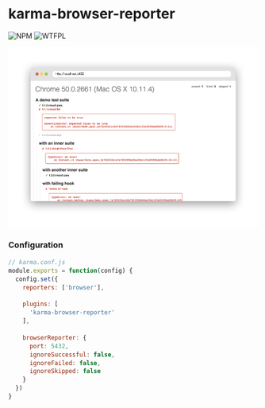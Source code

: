 # karma-browser-reporter

![NPM](https://img.shields.io/npm/v/karma-browser-reporter.svg)
![WTFPL](https://img.shields.io/npm/l/karma-browser-reporter.svg)

<p align="center">
  <img src="demo.png"/>
</p>

### Configuration

```javascript
// karma.conf.js
module.exports = function(config) {
  config.set({
    reporters: ['browser'],

    plugins: [
      'karma-browser-reporter'
    ],

    browserReporter: {
      port: 5432,
      ignoreSuccessful: false,
      ignoreFailed: false,
      ignoreSkipped: false
    }
  })
}
```
